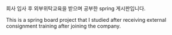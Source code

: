 회사 입사 후 외부위탁교육을 받으며 공부한 spring 게시판입니다.

This is a spring board project that I studied after receiving external consignment training after joining the company.
